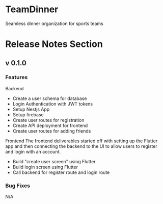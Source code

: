 # TeamDinner
Seamless dinner organization for sports teams

# Release Notes Section

## v 0.1.0
### Features
Backend
* Create a user schema for database
* Login Authentication with JWT tokens
* Setup Nestjs App
* Setup firebase
* Create user routes for registration
* Create API deployment for frontend
* Create user routes for adding friends 

Frontend
The frontend deliverables started off with setting up the Flutter app and then connecting the backend
to the UI to allow users to register and login with an account.
* Build "create user screen" using Flutter
* Build login screen using Flutter
* Call backend for register route and login route

### Bug Fixes
N/A

 
